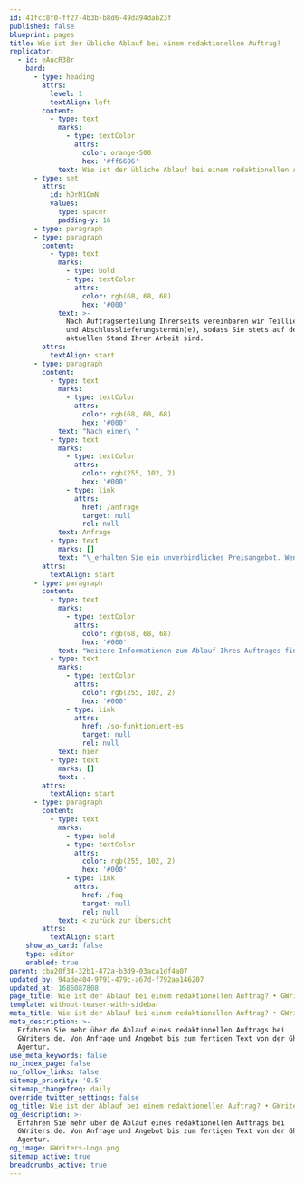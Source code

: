 ```yaml
---
id: 41fcc8f0-ff27-4b3b-b8d6-49da94dab23f
published: false
blueprint: pages
title: Wie ist der übliche Ablauf bei einem redaktionellen Auftrag?
replicator:
  - id: eAucR38r
    bard:
      - type: heading
        attrs:
          level: 1
          textAlign: left
        content:
          - type: text
            marks:
              - type: textColor
                attrs:
                  color: orange-500
                  hex: '#ff6606'
            text: Wie ist der übliche Ablauf bei einem redaktionellen Auftrag?
      - type: set
        attrs:
          id: hDrM1CmN
          values:
            type: spacer
            padding-y: 16
      - type: paragraph
      - type: paragraph
        content:
          - type: text
            marks:
              - type: bold
              - type: textColor
                attrs:
                  color: rgb(68, 68, 68)
                  hex: '#000'
            text: >-
              Nach Auftragserteilung Ihrerseits vereinbaren wir Teillieferungs-
              und Abschlusslieferungstermin(e), sodass Sie stets auf dem
              aktuellen Stand Ihrer Arbeit sind.
        attrs:
          textAlign: start
      - type: paragraph
        content:
          - type: text
            marks:
              - type: textColor
                attrs:
                  color: rgb(68, 68, 68)
                  hex: '#000'
            text: "Nach einer\_"
          - type: text
            marks:
              - type: textColor
                attrs:
                  color: rgb(255, 102, 2)
                  hex: '#000'
              - type: link
                attrs:
                  href: /anfrage
                  target: null
                  rel: null
            text: Anfrage
          - type: text
            marks: []
            text: "\_erhalten Sie ein unverbindliches Preisangebot. Wenn Sie uns den Auftrag erteilen, ist eine Anzahlung in Höhe von 50% zu leisten. Mit Auftragsbeginn erhalten Sie einen persönlichen Ansprechpartner in unserem Hause, mit dem Sie zunächst weitere Details der Arbeit sowie der zeitlichen Planung besprechen. Dieser erteilt Ihrem Auftrag auch eine individuelle ID, sodass wir alle Fragen und Absprachen, welche sich im Laufe der Bearbeitung ergeben, eindeutig zu Ihnen zuordnen können. In der Regel erstellen wir dann ein Exposé zur genauen Abstimmung der Gliederung sowie des inhaltlichen Ganges der Arbeit für Sie. Nach finaler Abstimmung folgen dann in Abhängigkeit des Umfangs die vereinbarten Teillieferungen, damit Sie stets mit dem aktuellen Stand des Auftrages vertraut sind und jederzeit Hinweise und Wünsche äußern können. Nach diesen Teillieferungen sind entsprechend weitere Teilzahlungen zu leisten. Wann diese Teillieferungen erfolgen sollen, stimmen wir mit Ihnen und Ihrem Autor gemeinsam ab, sodass für alle Parteien die optimalste Lösung gefunden wird."
        attrs:
          textAlign: start
      - type: paragraph
        content:
          - type: text
            marks:
              - type: textColor
                attrs:
                  color: rgb(68, 68, 68)
                  hex: '#000'
            text: "Weitere Informationen zum Ablauf Ihres Auftrages finden Sie\_"
          - type: text
            marks:
              - type: textColor
                attrs:
                  color: rgb(255, 102, 2)
                  hex: '#000'
              - type: link
                attrs:
                  href: /so-funktioniert-es
                  target: null
                  rel: null
            text: hier
          - type: text
            marks: []
            text: .
        attrs:
          textAlign: start
      - type: paragraph
        content:
          - type: text
            marks:
              - type: bold
              - type: textColor
                attrs:
                  color: rgb(255, 102, 2)
                  hex: '#000'
              - type: link
                attrs:
                  href: /faq
                  target: null
                  rel: null
            text: < zurück zur Übersicht
        attrs:
          textAlign: start
    show_as_card: false
    type: editor
    enabled: true
parent: cba20f34-32b1-472a-b3d9-03aca1df4a07
updated_by: 94ade404-9791-479c-a67d-f792aa146207
updated_at: 1686087808
page_title: Wie ist der Ablauf bei einem redaktionellen Auftrag? • GWriters
template: without-teaser-with-sidebar
meta_title: Wie ist der Ablauf bei einem redaktionellen Auftrag? • GWriters
meta_description: >-
  Erfahren Sie mehr über de Ablauf eines redaktionellen Auftrags bei
  GWriters.de. Von Anfrage und Angebot bis zum fertigen Text von der Ghostwriter
  Agentur.
use_meta_keywords: false
no_index_page: false
no_follow_links: false
sitemap_priority: '0.5'
sitemap_changefreq: daily
override_twitter_settings: false
og_title: Wie ist der Ablauf bei einem redaktionellen Auftrag? • GWriters
og_description: >-
  Erfahren Sie mehr über de Ablauf eines redaktionellen Auftrags bei
  GWriters.de. Von Anfrage und Angebot bis zum fertigen Text von der Ghostwriter
  Agentur.
og_image: GWriters-Logo.png
sitemap_active: true
breadcrumbs_active: true
---
```

